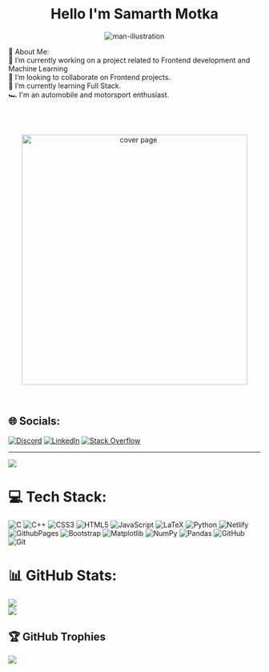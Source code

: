 <h1 align='center'>Hello I'm Samarth Motka </h1>

<p align="center"><img src="https://res.cloudinary.com/da5crwlqh/image/upload/v1720416379/african-american-web-developer-flat-line-black-white-vector-character-editable-outline-half-body-man-working-laptop-simple-cartoon-isolated-spot-illustration-web-graphic-design_151150-17618-removebg-p_v0ia1i.png" alt="man-illustration"></p>
💫 About Me:
<br>
🔭 I’m currently working on a project related to Frontend development and Machine Learning<br>👯 I’m looking to collaborate on Frontend projects.<br>🌱 I’m currently learning Full Stack.<br>🏎️ I'm an automobile and motorsport enthusiast.<br>
<br>
<br>
<br>

<p align="center"><img src="https://res.cloudinary.com/da5crwlqh/image/upload/v1720419357/Cafe_Racer_Style_qz0gbg.jpg" alt="cover page" width='450' height='500' /></p>
</br>

## 🌐 Socials:

[![Discord](https://img.shields.io/badge/Discord-%237289DA.svg?logo=discord&logoColor=white)](https://discord.com/users/752166581366423652) [![LinkedIn](https://img.shields.io/badge/LinkedIn-%230077B5.svg?logo=linkedin&logoColor=white)](https://linkedin.com/in/samarth-motka-4abb221b3/) [![Stack Overflow](https://img.shields.io/badge/-Stackoverflow-FE7A16?logo=stack-overflow&logoColor=white)](https://stackoverflow.com/users/16116202/u-33)

---

[![](https://visitcount.itsvg.in/api?id=SamarthMotka&icon=0&color=0)](https://visitcount.itsvg.in)

# 💻 Tech Stack:

![C](https://img.shields.io/badge/c-%2300599C.svg?style=for-the-badge&logo=c&logoColor=white) ![C++](https://img.shields.io/badge/c++-%2300599C.svg?style=for-the-badge&logo=c%2B%2B&logoColor=white) ![CSS3](https://img.shields.io/badge/css3-%231572B6.svg?style=for-the-badge&logo=css3&logoColor=white) ![HTML5](https://img.shields.io/badge/html5-%23E34F26.svg?style=for-the-badge&logo=html5&logoColor=white) ![JavaScript](https://img.shields.io/badge/javascript-%23323330.svg?style=for-the-badge&logo=javascript&logoColor=%23F7DF1E) ![LaTeX](https://img.shields.io/badge/latex-%23008080.svg?style=for-the-badge&logo=latex&logoColor=white) ![Python](https://img.shields.io/badge/python-3670A0?style=for-the-badge&logo=python&logoColor=ffdd54) ![Netlify](https://img.shields.io/badge/netlify-%23000000.svg?style=for-the-badge&logo=netlify&logoColor=#00C7B7) ![GithubPages](https://img.shields.io/badge/github%20pages-121013?style=for-the-badge&logo=github&logoColor=white) ![Bootstrap](https://img.shields.io/badge/bootstrap-%238511FA.svg?style=for-the-badge&logo=bootstrap&logoColor=white) ![Matplotlib](https://img.shields.io/badge/Matplotlib-%23ffffff.svg?style=for-the-badge&logo=Matplotlib&logoColor=black) ![NumPy](https://img.shields.io/badge/numpy-%23013243.svg?style=for-the-badge&logo=numpy&logoColor=white) ![Pandas](https://img.shields.io/badge/pandas-%23150458.svg?style=for-the-badge&logo=pandas&logoColor=white) ![GitHub](https://img.shields.io/badge/github-%23121011.svg?style=for-the-badge&logo=github&logoColor=white) ![Git](https://img.shields.io/badge/git-%23F05033.svg?style=for-the-badge&logo=git&logoColor=white)

# 📊 GitHub Stats:

![](https://github-readme-streak-stats.herokuapp.com/?user=SamarthMotka&theme=blueberry&hide_border=false)<br/>
![](https://github-readme-stats.vercel.app/api/top-langs/?username=SamarthMotka&theme=blueberry&hide_border=false&include_all_commits=false&count_private=true&layout=compact)

## 🏆 GitHub Trophies

![](https://github-profile-trophy.vercel.app/?username=SamarthMotka&theme=holi&no-frame=false&no-bg=true&margin-w=4)



